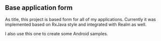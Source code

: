 ## Base application form
As title, this project is based form for all of my applications.
Currently it was implemented based on RxJava style and integrated with Realm as well.

I also use this one to create some Android samples.
